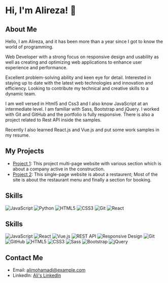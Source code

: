 # Hi, I'm Alireza! 👋

## About Me
Hello, I am Alireza, and it has been more than a year since I got to know the world of programming.

Web Developer with a strong focus on responsive design and usability as well as creating and optimizing web applications to enhance user experience and performance.

Excellent problem-solving ability and keen eye for detail. Interested in staying up to date with the latest web technologies and innovation and efficiency. Looking to contribute my technical and creative skills to a dynamic team.

I am well versed in Html5 and Css3 and I also know JavaScript at an intermediate level. I am familiar with Sass, Bootstrap and jQuery. I worked with Git and GitHub and the portfolio is fully responsive. There is also a project related to Rest API inside the samples.

Recently I also learned React.js and Vue.js and put some work samples in my resume.

## My Projects
- [Project 1](https://constructionreact2023.netlify.app/): This project multi-page website with various section which is about a company active in the construction.
- [Project 2](https://restaurentjs2023.netlify.app/): This single-page website is about a restaurent; Most of the site is about the restaurant menu and finally a section for booking.

## Skills
![JavaScript](https://img.shields.io/badge/-JavaScript-f9f9f9?style=flat&logo=javascript)
![Python](https://img.shields.io/badge/-Python-f9f9f9?style=flat&logo=python)
![HTML5](https://img.shields.io/badge/-HTML5-f9f9f9?style=flat&logo=html5)
![CSS3](https://img.shields.io/badge/-CSS3-f9f9f9?style=flat&logo=css3&logoColor=1572B6)
![Git](https://img.shields.io/badge/-Git-f9f9f9?style=flat&logo=git)
![React](https://img.shields.io/badge/-React-f9f9f9?style=flat&logo=react)
## Skills
![JavaScript](https://img.shields.io/badge/-JavaScript-silver?style=for-the-badge&logo=javascript&logoColor=F7DF1E)
![React](https://img.shields.io/badge/-React-silver?style=for-the-badge&logo=react&logoColor=61DAFB)
![Vue.js](https://img.shields.io/badge/-Vue.js-silver?style=for-the-badge&logo=vue.js&logoColor=4FC08D)
![REST API](https://img.shields.io/badge/-REST&#32;API-silver?style=for-the-badge&logo=api&logoColor=black)
![Responsive Design](https://img.shields.io/badge/-Responsive&#32;Design-silver?style=for-the-badge&logo=responsive&logoColor=1572B6)
![Git](https://img.shields.io/badge/-Git-silver?style=for-the-badge&logo=git&logoColor=F05033)
![GitHub](https://img.shields.io/badge/-GitHub-silver?style=for-the-badge&logo=github&logoColor=181717)
![HTML5](https://img.shields.io/badge/-HTML5-silver?style=for-the-badge&logo=html5&logoColor=E34F26)
![CSS3](https://img.shields.io/badge/-CSS3-silver?style=for-the-badge&logo=css3&logoColor=1572B6)
![Sass](https://img.shields.io/badge/-Sass-silver?style=for-the-badge&logo=sass&logoColor=CC6699)
![Bootstrap](https://img.shields.io/badge/-Bootstrap-silver?style=for-the-badge&logo=bootstrap&logoColor=7952B3)
![jQuery](https://img.shields.io/badge/-jQuery-silver?style=for-the-badge&logo=jquery&logoColor=0769AD)



## Contact Me
- Email: alimohamadi@example.com
- LinkedIn: [Ali's LinkedIn](https://www.linkedin.com/in/alimohamadi)
